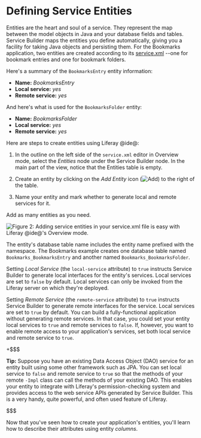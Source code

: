# Defining Service Entities [](id=defining-service-entities)

Entities are the heart and soul of a service. They represent the map between the
model objects in Java and your database fields and tables. Service Builder maps
the entities you define automatically, giving you a facility for taking Java
objects and persisting them. For the Bookmarks application, two entities are
created according to its
[service.xml](https://github.com/liferay/liferay-portal/blob/master/modules/apps/bookmarks/bookmarks-service/service.xml)
--one for bookmark entries and one for bookmark folders.

Here's a summary of the `BookmarksEntry` entity information:

- **Name:** *BookmarksEntry*
- **Local service:** *yes*
- **Remote service:** *yes* 

And here's what is used for the `BookmarksFolder` entity:

- **Name:** *BookmarksFolder*
- **Local service:** *yes*
- **Remote service:** *yes* 

Here are steps to create entities using Liferay @ide@:

1.  In the outline on the left side of the `service.xml` editor in Overview
    mode, select the *Entities* node under the Service Builder node. In the
    main part of the view, notice that the Entities table is empty.

2.  Create an entity by clicking on the *Add Entity* icon
    (![Add](../../../../images/icon-add-ide.png))
    to the right of the table.

3.  Name your entity and mark whether to generate local and remote services for
    it.

Add as many entities as you need.

![Figure 2: Adding service entities in your `service.xml` file is easy with Liferay @ide@'s *Overview* mode.](../../../../images/service-add-entity.png)

The entity's database table name includes the entity name prefixed with the
namespace. The Bookmarks example creates one database table named
`Bookmarks_BookmarksEntry` and another named `Bookmarks_BookmarksFolder`. 

Setting *Local Service* (the `local-service` attribute) to `true` instructs
Service Builder to generate local interfaces for the entity's services. Local
services are set to `false` by default. Local services can only be invoked from
the Liferay server on which they're deployed. 

Setting *Remote Service* (the `remote-service` attribute) to `true` instructs
Service Builder to generate remote interfaces for the service. Local services
are set to `true` by default. You can build a fully-functional application
without generating remote services. In that case, you could set your entity
local services to `true` and remote services to `false`. If, however, you want
to enable remote access to your application's services, set both local service
and remote service to `true`.

+$$$

**Tip:** Suppose you have an existing Data Access Object (DAO) service for an 
entity built using some other framework such as JPA. You can set local service
to `false` and remote service to `true` so that the methods of your remote
`-Impl` class can call the methods of your existing DAO. This enables your
entity to integrate with Liferay's permission-checking system and provides
access to the web service APIs generated by Service Builder. This is a very
handy, quite powerful, and often used feature of Liferay. 

$$$

Now that you've seen how to create your application's entities, you'll learn
how to describe their attributes using entity *columns*. 
